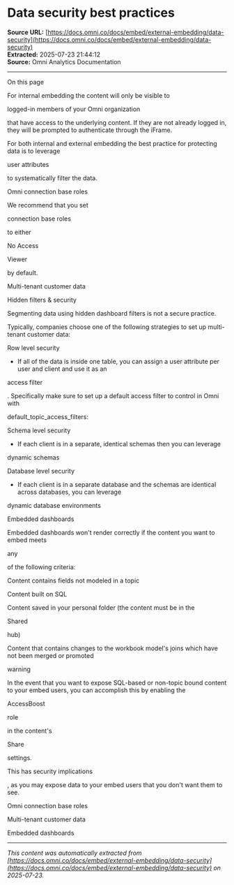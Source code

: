 # Data security best practices

**Source URL:** [https://docs.omni.co/docs/embed/external-embedding/data-security](https://docs.omni.co/docs/embed/external-embedding/data-security)  
**Extracted:** 2025-07-23 21:44:12  
**Source:** Omni Analytics Documentation

---

On this page

For internal embedding the content will only be visible to

logged-in members of your Omni organization

that have access to the underlying content. If they are not already logged in, they will be prompted to authenticate through the iFrame.

For both internal and external embedding the best practice for protecting data is to leverage

user attributes

to systematically filter the data.

Omni connection base roles

We recommend that you set

connection base roles

to either

No Access

Viewer

by default.

Multi-tenant customer data

Hidden filters & security

Segmenting data using hidden dashboard filters is not a secure practice.

Typically, companies choose one of the following strategies to set up multi-tenant customer data:

Row level security

- If all of the data is inside one table, you can assign a user attribute per user and client and use it as an

access filter

. Specifically make sure to set up a default access filter to control in Omni with

default_topic_access_filters:

Schema level security

- If each client is in a separate, identical schemas then you can leverage

dynamic schemas

Database level security

- If each client is in a separate database and the schemas are identical across databases, you can leverage

dynamic database environments

Embedded dashboards

Embedded dashboards won't render correctly if the content you want to embed meets

any

of the following criteria:

Content contains fields not modeled in a topic

Content built on SQL

Content saved in your personal folder (the content must be in the

Shared

hub)

Content that contains changes to the workbook model's joins which have not been merged or promoted

warning

In the event that you want to expose SQL-based or non-topic bound content to your embed users, you can accomplish this by enabling the

AccessBoost

role

in the content's

Share

settings.

This has security implications

, as you may expose data to your embed users that you don't want them to see.

Omni connection base roles

Multi-tenant customer data

Embedded dashboards

---

*This content was automatically extracted from [https://docs.omni.co/docs/embed/external-embedding/data-security](https://docs.omni.co/docs/embed/external-embedding/data-security) on 2025-07-23.*
